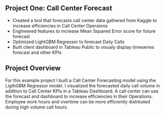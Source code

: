 ## **Project One: Call Center Forecast**

* Created a tool that forecasts call center data gathered from Kaggle to increase efficiencies in Call Center Operaions
* Engineered features to increase Mean Squared Error score for future forecast
* Optimized LightGBM Regressor to forecast Daily Calls
* Built client dashboard in Tableau Public to visualy display timeseries forecast and other KPIs

## **Project Overview**
For this example project I built a Call Center Forecasting model using the LigthGBM Regressor model. I visualized the forecasted daily call volume in addition to Call Center KPIs in a Tableau Dashboard. A call center can use the forecast and dashboard to increase efficiencies in their Operations. Employee work hours and overtime can be more efficiently distrbuted during high volume call hours. 
